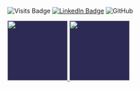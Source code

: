 
![Visits Badge](https://badges.pufler.dev/visits/francorvalant/francorvalant)
[![LinkedIn Badge](https://img.shields.io/badge/-francorvalan-blue?style=flat&logo=Linkedin&logoColor=white&link=https://https://www.linkedin.com/in/francorvalan/)](https://www.linkedin.com/in/francorvalan/)
![GitHub](https://img.shields.io/badge/-GitHub-0A1A2F?style=flat&logo=github)



<a href="https://francorvalant.github.io/" class="style">
  <img style="background-color: #2d2b55;" height="137px" src="https://github-readme-stats.vercel.app/api?username=francorvalant&text_color=a3a8c3&hide_title=true&hide_border=true&show_icons=true&include_all_commits=true&count_private=true&line_height=21&theme=dracula&rx=0"/>
  <img style="background-color: #2d2b55;" height="137px" src="https://github-readme-stats.vercel.app/api/top-langs/?username=francorvalant&hide=html,assembly&hide_title=true&hide_border=true&layout=compact&text_color=a3a8c3&langs_count=7&exclude_repo=PS-Insurgence,PS-Client-Insurgence,picoCTF,Naumachia,pacman-ai,nand2tetris&theme=dracula&rx=0"/></a>

